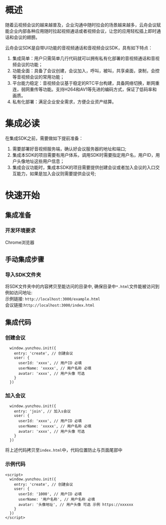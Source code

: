 # 概述

随着云视频会议的越来越普及，企业沟通中随时拉会的场景越来越多，云舟会议赋能企业内部各种应用随时拉起视频通话或者视频会议，让您的应用轻松插上即时通话和会议的翅膀。

云舟会议SDK是自带UI功能的音视频通话和音视频会议SDK，具有如下特点：
1. 集成简单：用户只需简单几行代码就可以拥有私有化部署的音视频通话和音视频会议的功能；
2. 功能全面：具备了会议创建，会议加入，呼叫，被叫，共享桌面，录制，会控等音视频会议的常用功能；
3. 平台能力稳定：音视频会议基于稳定的RTC平台构建，具备网络切换，断网重连，弱网重传等功能。支持H264和AV1等先进的编码方式，保证了低码率和画质。
4. 私有化部署：满足企业安全需求，方便企业资产结算。

# 集成必读

在集成SDK之前，需要做如下提前准备：
1. 需要部署好音视频服务端，确认好会议服务器的地址和端口;
2. 集成本SDK的项目需要有用户体系，调用SDK时需要指定用户名，用户ID，用户头像地址这些用户信息；
3. 集成会议功能时，集成本SDK的项目需要提供创建会议或者加入会议的入口交互能力，如果是加入会议则需要提供会议号;

# 快速开始

## 集成准备

### 开发环境要求

Chrome浏览器

## 手动集成步骤
### 导入SDK文件夹
将SDK文件夹中的内容拷贝至能访问的目录中, 确保目录中<code>*.html</code>文件能被访问到<br/> 
例如访问地址: <br/>
示例链接: <code>http://localhost:3000/example.html</code><br/>
会议链接:<code>http://localhost:3000/index.html</code>


## 集成代码
### 创建会议
```
  window.yunzhou.init({
    entry: 'create', // 创建会议
    user: {
      userId: 'xxxx', // 用户ID 必填
      userName: 'xxxxx', // 用户名称 必填
      avatar: 'xxxx', // 用户头像 可选
    }
  })
```
### 加入会议
```
  window.yunzhou.init({
    entry: 'join', // 加入s会议
    user: {
      userId: 'xxxx', // 用户ID 必填
      userName: 'xxxxx', // 用户名称 必填
      avatar: 'xxxx', // 用户头像 可选
    }
  })
```
将上述代码拷贝至<code>index.html</code>中，代码位置防止与页面尾部中
### 示例代码

```
<script>
  window.yunzhou.init({
    entry: 'create', // 创建会议
    user: {
      userId: '1000', // 用户ID 必填
      userName: '用户名称', // 用户名称 必填
      avatar: '头像地址', // 用户头像 可选 示例 https://xxxxxx
    }
  })
</script>
```
